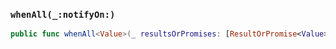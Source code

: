 ### `whenAll(_:notifyOn:)`

```swift
public func whenAll<Value>(_ resultsOrPromises: [ResultOrPromise<Value>], notifyOn queue: DispatchQueue = .global()) -> ResultOrPromise<[Value]>
```
